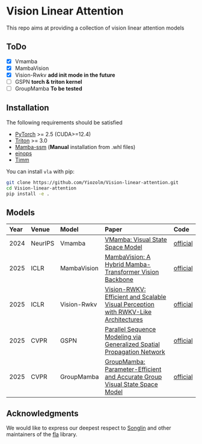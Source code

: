 # Vision Linear Attention

This repo aims at providing a collection of vision linear attention models

## ToDo
- [x] Vmamba 
- [x] MambaVision 
- [x] Vision-Rwkv **add init mode in the future**
- [ ] GSPN **torch & triton kernel**
- [ ] GroupMamba **To be tested**

## Installation
The following requirements should be satisfied
- [PyTorch](https://pytorch.org/) >= 2.5 (CUDA>=12.4)
- [Triton](https://github.com/openai/triton) >= 3.0
- [Mamba-ssm](https://github.com/state-spaces/mamba) (**Manual** installation from .whl files)
- [einops](https://github.com/arogozhnikov/einops)
- [Timm](https://github.com/huggingface/pytorch-image-models)

You can install `vla` with pip:
```bash
git clone https://github.com/Yiozolm/Vision-linear-attention.git
cd Vision-linear-attention
pip install -e .
```
## Models

| Year | Venue   | Model       | Paper                                                                                                                  | Code                                                 | 
|:-----|:--------|:------------|:-----------------------------------------------------------------------------------------------------------------------|:-----------------------------------------------------| 
| 2024 | NeurIPS | Vmamba      | [VMamba: Visual State Space Model](https://arxiv.org/abs/2401.10166)                                                   | [official](https://github.com/MzeroMiko/VMamba)      | 
| 2025 | ICLR    | MambaVision | [MambaVision: A Hybrid Mamba-Transformer Vision Backbone](https://arxiv.org/abs/2407.08083)                            | [official](https://github.com/NVlabs/MambaVision)    | 
| 2025 | ICLR    | Vision-Rwkv | [Vision-RWKV: Efficient and Scalable Visual Perception with RWKV-Like Architectures](https://arxiv.org/abs/2403.02308) | [official](https://github.com/OpenGVLab/Vision-RWKV) | 
| 2025 | CVPR    | GSPN        | [Parallel Sequence Modeling via Generalized Spatial Propagation Network](https://openaccess.thecvf.com/content/CVPR2025/html/Wang_Parallel_Sequence_Modeling_via_Generalized_Spatial_Propagation_Network_CVPR_2025_paper.html) | [official](https://github.com/NVlabs/GSPN) |
| 2025 | CVPR    | GroupMamba  | [GroupMamba: Parameter-Efficient and Accurate Group Visual State Space Model](https://openaccess.thecvf.com/content/CVPR2025/html/Shaker_GroupMamba_Efficient_Group-Based_Visual_State_Space_Model_CVPR_2025_paper.html) | [official](https://github.com/Amshaker/GroupMamba) |


## Acknowledgments
We would like to express our deepest respect to [Songlin](https://github.com/sustcsonglin) and other maintainers of the [fla](https://github.com/fla-org/flash-linear-attention) library.